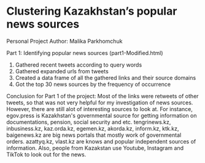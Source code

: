 # Clustering Kazakhstan’s popular news sources
Personal Project
Author: Malika Parkhomchuk

Part 1: Identifying popular news sources (part1-Modified.html)

1. Gathered recent tweets according to query words
2. Gathered expanded urls from tweets
3. Created a data frame of all the gathered links and their source domains
4. Got the top 30 news sources by the frequency of occurrence

Conclusion for Part 1 of the project:
Most of the links were retweets of other tweets, so that was not very helpful for my investigation of news sources. However, there are still alot of interesting sources to look at. For instance, egov.press is Kazakhstan's governmental source for getting information on documentations, pension, social security and etc. tengrinews.kz, inbusiness.kz, kaz.orda.kz, egemen.kz, akorda.kz, inform.kz, ktk.kz, baigenews.kz are big news portals that mostly work of governmental orders. azattyq.kz, vlast.kz are knows and popular independent sources of information. Also, people from Kazakstan use Youtube, Instagram and TikTok to look out for the news.
